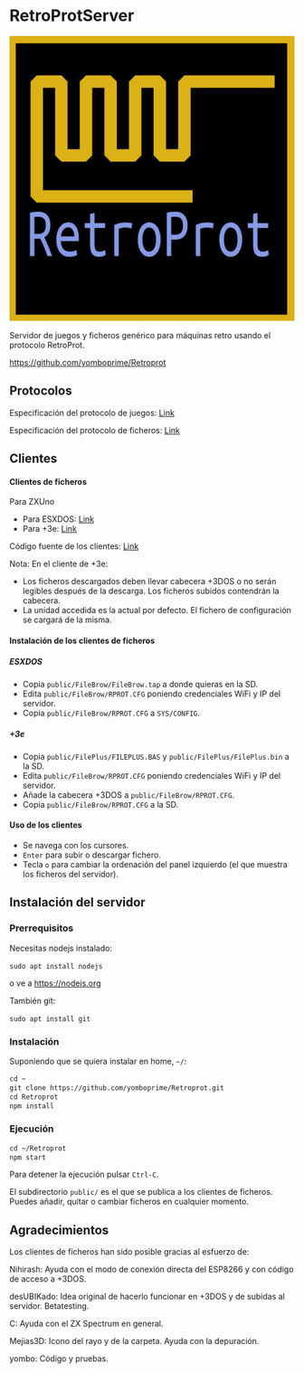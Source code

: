 # RetroProtServer

![Retroprot icon.](dibujo.svg)

Servidor de juegos y ficheros genérico para máquinas retro usando el protocolo RetroProt.

https://github.com/yomboprime/Retroprot

## Protocolos

Especificación del protocolo de juegos: [Link](./Especificación_RetroProt/Especificacion_RetroProt_Game_Server.md)

Especificación del protocolo de ficheros: [Link](./Especificación_RetroProt/Especificacion_RetroProt_File_Server.md)

## Clientes

#### Clientes de ficheros

Para ZXUno

- Para ESXDOS: [Link](./public/Filebrow/Filebrow.tap)
- Para +3e: [Link](./public/Fileplus/Fileplus.tap)

Código fuente de los clientes: [Link](https://github.com/yomboprime/ZXYLib)

Nota: En el cliente de +3e:

- Los ficheros descargados deben llevar cabecera +3DOS o no serán legibles después de la descarga. Los ficheros subidos contendrán la cabecera.
- La unidad accedida es la actual por defecto. El fichero de configuración se cargará de la misma.

#### Instalación de los clientes de ficheros

##### ESXDOS

- Copia ```public/FileBrow/FileBrow.tap``` a donde quieras en la SD.
- Edita ```public/FileBrow/RPROT.CFG``` poniendo credenciales WiFi y IP del servidor.
- Copia ```public/FileBrow/RPROT.CFG``` a ```SYS/CONFIG```.

##### +3e

- Copia ```public/FilePlus/FILEPLUS.BAS``` y ```public/FilePlus/FilePlus.bin``` a la SD.
- Edita ```public/FileBrow/RPROT.CFG``` poniendo credenciales WiFi y IP del servidor.
- Añade la cabecera +3DOS a ```public/FileBrow/RPROT.CFG```.
- Copia ```public/FileBrow/RPROT.CFG``` a la SD.


#### Uso de los clientes

- Se navega con los cursores.
- ```Enter``` para subir o descargar fichero.
- Tecla ```o``` para cambiar la ordenación del panel izquierdo (el que muestra los ficheros del servidor).

## Instalación del servidor

### Prerrequisitos

Necesitas nodejs instalado:

```sudo apt install nodejs```

o ve a https://nodejs.org

También git:

```sudo apt install git```


### Instalación

Suponiendo que se quiera instalar en home, ```~/```:

```
cd ~
git clone https://github.com/yomboprime/Retroprot.git
cd Retroprot
npm install
```

### Ejecución

```
cd ~/Retroprot
npm start
```

Para detener la ejecución pulsar ```Ctrl-C```.

El subdirectorio ```public/``` es el que se publica a los clientes de ficheros. Puedes añadir, quitar o cambiar ficheros en cualquier momento.

## Agradecimientos

Los clientes de ficheros han sido posible gracias al esfuerzo de:

Nihirash: Ayuda con el modo de conexión directa del ESP8266 y con código de acceso a +3DOS.

desUBIKado: Idea original de hacerlo funcionar en +3DOS y de subidas al servidor. Betatesting.

C: Ayuda con el ZX Spectrum en general.

Mejias3D: Icono del rayo y de la carpeta. Ayuda con la depuración.

yombo: Código y pruebas.
